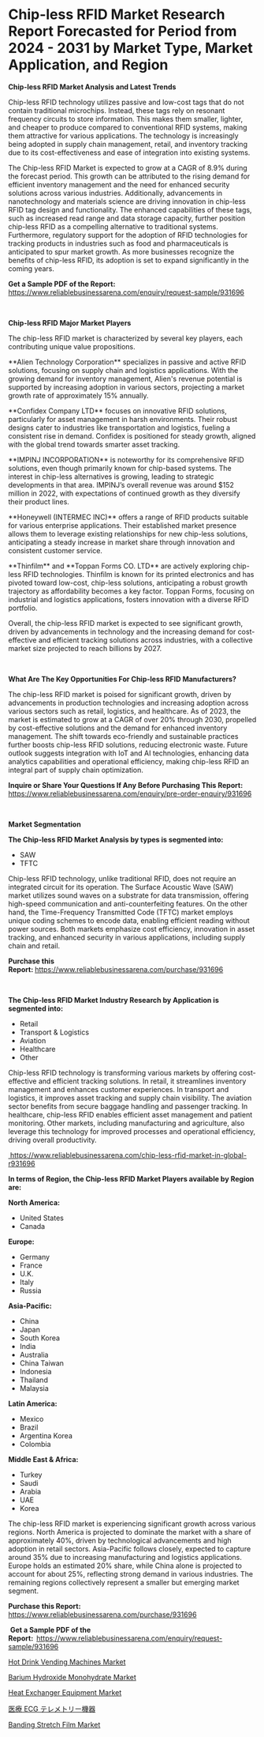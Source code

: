 <p><h1>Chip-less RFID Market Research Report Forecasted for Period from 2024 -  2031 by Market Type, Market Application, and Region</h1></p><p><strong>Chip-less RFID Market Analysis and Latest Trends</strong></p>
<p><p>Chip-less RFID technology utilizes passive and low-cost tags that do not contain traditional microchips. Instead, these tags rely on resonant frequency circuits to store information. This makes them smaller, lighter, and cheaper to produce compared to conventional RFID systems, making them attractive for various applications. The technology is increasingly being adopted in supply chain management, retail, and inventory tracking due to its cost-effectiveness and ease of integration into existing systems.</p><p>The Chip-less RFID Market is expected to grow at a CAGR of 8.9% during the forecast period. This growth can be attributed to the rising demand for efficient inventory management and the need for enhanced security solutions across various industries. Additionally, advancements in nanotechnology and materials science are driving innovation in chip-less RFID tag design and functionality. The enhanced capabilities of these tags, such as increased read range and data storage capacity, further position chip-less RFID as a compelling alternative to traditional systems. Furthermore, regulatory support for the adoption of RFID technologies for tracking products in industries such as food and pharmaceuticals is anticipated to spur market growth. As more businesses recognize the benefits of chip-less RFID, its adoption is set to expand significantly in the coming years.</p></p>
<p><strong>Get a Sample PDF of the Report:&nbsp;</strong> <a href="https://www.reliablebusinessarena.com/enquiry/request-sample/931696">https://www.reliablebusinessarena.com/enquiry/request-sample/931696</a></p>
<p>&nbsp;</p>
<p><strong>Chip-less RFID Major Market Players</strong></p>
<p><p>The chip-less RFID market is characterized by several key players, each contributing unique value propositions. </p><p>**Alien Technology Corporation** specializes in passive and active RFID solutions, focusing on supply chain and logistics applications. With the growing demand for inventory management, Alien's revenue potential is supported by increasing adoption in various sectors, projecting a market growth rate of approximately 15% annually.</p><p>**Confidex Company LTD** focuses on innovative RFID solutions, particularly for asset management in harsh environments. Their robust designs cater to industries like transportation and logistics, fueling a consistent rise in demand. Confidex is positioned for steady growth, aligned with the global trend towards smarter asset tracking.</p><p>**IMPINJ INCORPORATION** is noteworthy for its comprehensive RFID solutions, even though primarily known for chip-based systems. The interest in chip-less alternatives is growing, leading to strategic developments in that area. IMPINJ’s overall revenue was around $152 million in 2022, with expectations of continued growth as they diversify their product lines.</p><p>**Honeywell (INTERMEC INC)** offers a range of RFID products suitable for various enterprise applications. Their established market presence allows them to leverage existing relationships for new chip-less solutions, anticipating a steady increase in market share through innovation and consistent customer service.</p><p>**Thinfilm** and **Toppan Forms CO. LTD** are actively exploring chip-less RFID technologies. Thinfilm is known for its printed electronics and has pivoted toward low-cost, chip-less solutions, anticipating a robust growth trajectory as affordability becomes a key factor. Toppan Forms, focusing on industrial and logistics applications, fosters innovation with a diverse RFID portfolio.</p><p>Overall, the chip-less RFID market is expected to see significant growth, driven by advancements in technology and the increasing demand for cost-effective and efficient tracking solutions across industries, with a collective market size projected to reach billions by 2027.</p></p>
<p>&nbsp;</p>
<p><strong>What Are The Key Opportunities For Chip-less RFID Manufacturers?</strong></p>
<p><p>The chip-less RFID market is poised for significant growth, driven by advancements in production technologies and increasing adoption across various sectors such as retail, logistics, and healthcare. As of 2023, the market is estimated to grow at a CAGR of over 20% through 2030, propelled by cost-effective solutions and the demand for enhanced inventory management. The shift towards eco-friendly and sustainable practices further boosts chip-less RFID solutions, reducing electronic waste. Future outlook suggests integration with IoT and AI technologies, enhancing data analytics capabilities and operational efficiency, making chip-less RFID an integral part of supply chain optimization.</p></p>
<p><strong>Inquire or Share Your Questions If Any Before Purchasing This Report:</strong> <a href="https://www.reliablebusinessarena.com/enquiry/pre-order-enquiry/931696">https://www.reliablebusinessarena.com/enquiry/pre-order-enquiry/931696</a></p>
<p>&nbsp;</p>
<p><strong>Market Segmentation</strong></p>
<p><strong>The Chip-less RFID Market Analysis by types is segmented into:</strong></p>
<p><ul><li>SAW</li><li>TFTC</li></ul></p>
<p><p>Chip-less RFID technology, unlike traditional RFID, does not require an integrated circuit for its operation. The Surface Acoustic Wave (SAW) market utilizes sound waves on a substrate for data transmission, offering high-speed communication and anti-counterfeiting features. On the other hand, the Time-Frequency Transmitted Code (TFTC) market employs unique coding schemes to encode data, enabling efficient reading without power sources. Both markets emphasize cost efficiency, innovation in asset tracking, and enhanced security in various applications, including supply chain and retail.</p></p>
<p><strong>Purchase this Report:&nbsp;</strong><a href="https://www.reliablebusinessarena.com/purchase/931696">https://www.reliablebusinessarena.com/purchase/931696</a></p>
<p>&nbsp;</p>
<p><strong>The Chip-less RFID Market Industry Research by Application is segmented into:</strong></p>
<p><ul><li>Retail</li><li>Transport & Logistics</li><li>Aviation</li><li>Healthcare</li><li>Other</li></ul></p>
<p><p>Chip-less RFID technology is transforming various markets by offering cost-effective and efficient tracking solutions. In retail, it streamlines inventory management and enhances customer experiences. In transport and logistics, it improves asset tracking and supply chain visibility. The aviation sector benefits from secure baggage handling and passenger tracking. In healthcare, chip-less RFID enables efficient asset management and patient monitoring. Other markets, including manufacturing and agriculture, also leverage this technology for improved processes and operational efficiency, driving overall productivity.</p></p>
<p><a href="https://www.reliablebusinessarena.com/chip-less-rfid-market-in-global-r931696">&nbsp;https://www.reliablebusinessarena.com/chip-less-rfid-market-in-global-r931696</a></p>
<p><strong>In terms of Region, the Chip-less RFID Market Players available by Region are:</strong></p>
<p>
    <p> <strong> North America: </strong>
        <ul>
            <li>United States</li>
            <li>Canada</li>
        </ul>
        </p> 
    <p> <strong> Europe: </strong>
        <ul>
            <li>Germany</li>
            <li>France</li>
            <li>U.K.</li>
            <li>Italy</li>
            <li>Russia</li>
        </ul>
        </p> 
    <p> <strong> Asia-Pacific: </strong>
        <ul>
            <li>China</li>
            <li>Japan</li>
            <li>South Korea</li>
            <li>India</li>
            <li>Australia</li>
            <li>China Taiwan</li>
            <li>Indonesia</li>
            <li>Thailand</li>
            <li>Malaysia</li>
        </ul>
        </p> 
    <p> <strong> Latin America: </strong>
        <ul>
            <li>Mexico</li>
            <li>Brazil</li>
            <li>Argentina Korea</li>
            <li>Colombia</li>
        </ul>
        </p> 
    <p> <strong> Middle East & Africa: </strong>
        <ul>
            <li>Turkey</li>
            <li>Saudi</li>
            <li>Arabia</li>
            <li>UAE</li>
            <li>Korea</li>
        </ul>
    </p>
    </p>
<p><p>The chip-less RFID market is experiencing significant growth across various regions. North America is projected to dominate the market with a share of approximately 40%, driven by technological advancements and high adoption in retail sectors. Asia-Pacific follows closely, expected to capture around 35% due to increasing manufacturing and logistics applications. Europe holds an estimated 20% share, while China alone is projected to account for about 25%, reflecting strong demand in various industries. The remaining regions collectively represent a smaller but emerging market segment.</p></p>
<p><strong>Purchase this Report: </strong><a href="https://www.reliablebusinessarena.com/purchase/931696">https://www.reliablebusinessarena.com/purchase/931696</a></p>
<p>&nbsp;<strong>Get a Sample PDF of the Report:&nbsp;&nbsp;</strong><a href="https://www.reliablebusinessarena.com/enquiry/request-sample/931696">https://www.reliablebusinessarena.com/enquiry/request-sample/931696</a></p>
<p><strong></strong></p>
<p><p><a href="https://medium.com/@kathrynrios65/this-report-on-hot-drink-vending-machines-market-is-a-comprehensive-analysis-of-market-shares-57b613833829">Hot Drink Vending Machines Market</a></p><p><a href="https://issuu.com/reportprime-2/docs/barium-hydroxide-monohydrate-market_a8c3e0c58749c2">Barium Hydroxide Monohydrate Market</a></p><p><a href="https://www.linkedin.com/pulse/what-factors-influence-heat-exchanger-equipment-market-coming-gwz8f?trackingId=Iga0bpbqRYGl%2BqM4JUhlMA%3D%3D">Heat Exchanger Equipment Market</a></p><p><a href="https://medium.com/@lonnierami89675202/medical-ecg-telemetry-equipment-market-%E3%81%AF-%E3%82%B3%E3%82%B9%E3%83%88%E7%AE%A1%E7%90%86%E3%81%A8%E5%8A%B9%E7%8E%87%E5%90%91%E4%B8%8A%E3%82%92%E5%84%AA%E5%85%88%E3%81%97%E3%81%BE%E3%81%99-%E3%81%95%E3%82%89%E3%81%AB-%E5%A0%B1%E5%91%8A%E6%9B%B8%E3%81%AF%E5%B8%82%E5%A0%B4%E3%81%AE%E9%9C%80%E8%A6%81%E9%9D%A2%E3%81%A8%E4%BE%9B%E7%B5%A6%E9%9D%A2%E3%81%AE%E4%B8%A1%E6%96%B9%E3%82%92%E3%82%AB%E3%83%90%E3%83%BC%E3%81%97%E3%81%A6%E3%81%84%E3%81%BE%E3%81%99-medical-045ca8671893?postPublishedType=initial">医療 ECG テレメトリー機器</a></p><p><a href="https://issuu.com/reportprime-2/docs/banding-stretch-film-market-size-20_5d5791a49fe334">Banding Stretch Film Market</a></p></p>